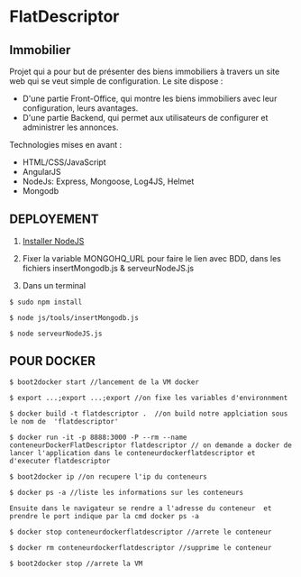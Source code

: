 FlatDescriptor
==========

Immobilier
--------------

Projet qui a pour but de présenter des biens immobiliers à travers un site web qui se veut simple de configuration.
Le site dispose :

 - D'une partie Front-Office, qui montre les biens immobiliers avec leur configuration, leurs avantages.
 - D'une partie Backend, qui permet aux utilisateurs de configurer et administrer les annonces.

Technologies mises en avant :

 - HTML/CSS/JavaScript
 - AngularJS
 - NodeJs: Express, Mongoose, Log4JS, Helmet
 - Mongodb


DEPLOYEMENT
-------------

1) [Installer NodeJS](https://nodejs.org/)

2) Fixer la variable MONGOHQ_URL pour faire le lien avec BDD, dans les fichiers insertMongodb.js &  serveurNodeJS.js

3) Dans un terminal

```shell
$ sudo npm install

$ node js/tools/insertMongodb.js

$ node serveurNodeJS.js
```


POUR DOCKER
--------------

```
$ boot2docker start //lancement de la VM docker

$ export ...;export ...;export //on fixe les variables d'environnment

$ docker build -t flatdescriptor .  //on build notre applciation sous le nom de  'flatdescriptor'

$ docker run -it -p 8888:3000 -P --rm --name conteneurDockerFlatDescriptor flatdescriptor // on demande a docker de lancer l'application dans le conteneurdockerflatdescriptor et d'executer flatdescriptor

$ boot2docker ip //on recupere l'ip du conteneurs

$ docker ps -a //liste les informations sur les conteneurs

Ensuite dans le navigateur se rendre a l'adresse du conteneur  et prendre le port indique par la cmd docker ps -a

$ docker stop conteneurdockerflatdescriptor //arrete le conteneur

$ docker rm conteneurdockerflatdescriptor //supprime le conteneur

$ boot2docker stop //arrete la VM
```
